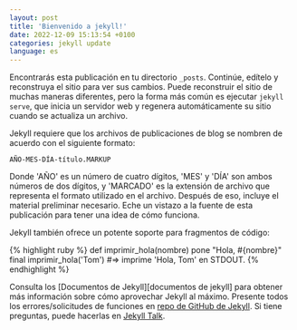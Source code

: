 ```yaml
---
layout: post
title: 'Bienvenido a jekyll!'
date: 2022-12-09 15:13:54 +0100
categories: jekyll update
language: es
---
```


Encontrarás esta publicación en tu directorio `_posts`. Continúe, edítelo y reconstruya el sitio para ver sus cambios. Puede reconstruir el sitio de muchas maneras diferentes, pero la forma más común es ejecutar `jekyll serve`, que inicia un servidor web y regenera automáticamente su sitio cuando se actualiza un archivo.

Jekyll requiere que los archivos de publicaciones de blog se nombren de acuerdo con el siguiente formato:

`AÑO-MES-DÍA-título.MARKUP`

Donde 'AÑO' es un número de cuatro dígitos, 'MES' y 'DÍA' son ambos números de dos dígitos, y 'MARCADO' es la extensión de archivo que representa el formato utilizado en el archivo. Después de eso, incluye el material preliminar necesario. Eche un vistazo a la fuente de esta publicación para tener una idea de cómo funciona.

Jekyll también ofrece un potente soporte para fragmentos de código:

{% highlight ruby %}
def imprimir_hola(nombre)
pone "Hola, #{nombre}"
final
imprimir_hola('Tom')
#=> imprime 'Hola, Tom' en STDOUT.
{% endhighlight %}

Consulta los [Documentos de Jekyll][documentos de jekyll] para obtener más información sobre cómo aprovechar Jekyll al máximo. Presente todos los errores/solicitudes de funciones en [repo de GitHub de Jekyll][jekyll-gh]. Si tiene preguntas, puede hacerlas en [Jekyll Talk][jekyll-talk].

[docs-jekyll]: https://jekyllrb.com/docs/home
[jekyll-gh]: https://github.com/jekyll/jekyll
[jekyll-talk]: https://talk.jekyllrb.com/
